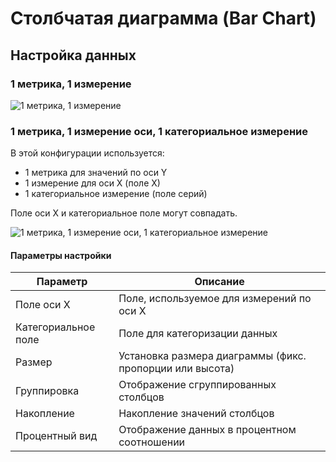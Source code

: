 # Столбчатая диаграмма (Bar Chart)

## Настройка данных

### 1 метрика, 1 измерение

![1 метрика, 1 измерение](https://static-docs.nocobase.com/202410101129463.png)

### 1 метрика, 1 измерение оси, 1 категориальное измерение

В этой конфигурации используется:
- 1 метрика для значений по оси Y
- 1 измерение для оси X (поле X)
- 1 категориальное измерение (поле серий)

Поле оси X и категориальное поле могут совпадать.

![1 метрика, 1 измерение оси, 1 категориальное измерение](https://static-docs.nocobase.com/202410101130607.png)

#### Параметры настройки

| Параметр         | Описание                                                |
|------------------|---------------------------------------------------------|
| Поле оси X       | Поле, используемое для измерений по оси X               |
| Категориальное поле | Поле для категоризации данных                         |
| Размер           | Установка размера диаграммы (фикс. пропорции или высота)|
| Группировка      | Отображение сгруппированных столбцов                    |
| Накопление       | Накопление значений столбцов                            |
| Процентный вид   | Отображение данных в процентном соотношении             |

